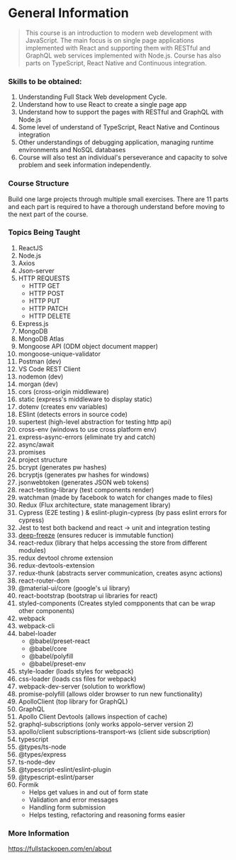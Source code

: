 # General Information  
>This course is an introduction to modern web development with JavaScript. The main focus is on single page applications implemented with React and supporting them with RESTful and GraphQL web services implemented with Node.js. Course has also parts on TypeScript, React Native and Continuous integration.  
 
### Skills to be obtained:
1. Understanding Full Stack Web development Cycle.
2. Understand how to use React to create a single page app
3. Understand how to support the pages with RESTful and GraphQL with Node.js
4. Some level of understand of TypeScript, React Native and Continous integration
5. Other understandings of debugging application, managing runtime environments and NoSQL databases
6. Course will also test an individual's perseverance and capacity to solve problem and seek information independently.
 
### Course Structure  
Build one large projects through multiple small exercises. There are 11 parts and each part is required to have a thorough understand before moving to the next part of the course. 

### Topics Being Taught
1. ReactJS
2. Node.js
3. Axios
4. Json-server
5. HTTP REQUESTS
    - HTTP GET
    - HTTP POST
    - HTTP PUT
    - HTTP PATCH
    - HTTP DELETE
6. Express.js
7. MongoDB 
8. MongoDB Atlas
9. Mongoose API (ODM object document mapper)
10. mongoose-unique-validator 
11. Postman (dev)
12. VS Code REST Client
13. nodemon (dev)
14. morgan (dev)
15. cors (cross-origin middleware)
16. static (express's middleware to display static)
17. dotenv (creates env variables)
18. ESlint (detects errors in source code)
19. supertest (high-level abstraction for testing http api)
20. cross-env (windows to use cross platform env)
21. express-async-errors (eliminate try and catch)
22. async/await
23. promises
24. project structure
25. bcrypt (generates pw hashes)
26. bcryptjs (generates pw hashes for windows)
27. jsonwebtoken (generates JSON web tokens)
28. react-testing-library (test components render)
29. watchman (made by facebook to watch for changes made to files)
30. Redux (Flux architecture, state management library)
31. Cypress (E2E testing ) & eslint-plugin-cypress (by pass eslint errors for cypress)
32. Jest to test both backend and react -> unit and integration testing
33. [deep-freeze](https://github.com/substack/deep-freeze) (ensures reducer is immutable function)
34. react-redux (library that helps accessing the store from different modules)
35. redux devtool chrome extension
36. redux-devtools-extension
37. redux-thunk (abstracts server communication, creates async actions)
38. react-router-dom
39. @material-ui/core (google's ui library)
40. react-bootstrap (bootstrap ui libraries for react)
41. styled-components (Creates styled compponents that can be wrap other components)
42. webpack 
43. webpack-cli
43. babel-loader 
    - @babel/preset-react
    - @babel/core 
    - @babel/polyfill
    - @babel/preset-env
44. style-loader (loads styles for webpack)
45. css-loader (loads css files for webpack)
46. webpack-dev-server (solution to workflow)
47. promise-polyfill (allows older browser to run new functionality)
48. ApolloClient (top library for GraphQL)
49. GraphQL
50. Apollo Client Devtools (allows inspection of cache)
51. graphql-subscriptions (only works appolo-server version 2)
52. apollo/client subscriptions-transport-ws (client side subscription)
53. typescript
54. @types/ts-node
55. @types/express
56. ts-node-dev
57. @typescript-eslint/eslint-plugin 
58. @typescript-eslint/parser
59. Formik 
    - Helps get values in and out of form state
    - Validation and error messages
    - Handling form submission
    - Helps testing, refactoring and reasoning forms easier


### More Information  
https://fullstackopen.com/en/about
